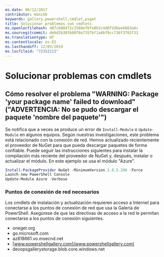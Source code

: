 ```yaml
---
ms.date: 06/12/2017
contributor: manikb
keywords: gallery,powershell,cmdlet,psget
title: Solucionar problemas con cmdlets
ms.openlocfilehash: d87c680472c2588efbfe8b3c4d6f2dbee6883a0c
ms.sourcegitcommit: debd2b38fb8070a7357bf1a4bf9cc736f3702f31
ms.translationtype: HT
ms.contentlocale: es-ES
ms.lasthandoff: 12/05/2019
ms.locfileid: "72352113"
---
```

# <a name="troubleshooting-cmdlets"></a>Solucionar problemas con cmdlets

## <a name="how-to-resolve-warning-package-your-package-name-failed-to-download-issue"></a>Cómo resolver el problema "WARNING: Package 'your package name' failed to download" ("ADVERTENCIA: No se pudo descargar el paquete 'nombre del paquete'")

Se notifica que a veces se produce un error de `Install-Module` o `Update-Module` en algunos equipos. Según nuestras investigaciones, este problema está relacionado con la conexión de red. Hemos actualizado recientemente el proveedor de NuGet para que pueda descargar paquetes de forma confiable. Puede seguir las instrucciones siguientes para instalar la compilación más reciente del proveedor de NuGet y, después, instalar o actualizar el módulo. En este ejemplo se usa el módulo "Azure".

```powershell
Install-PackageProvider NuGet -MinimumVersion 2.8.5.206 -Force
Launch new PowerShell Console
Update-Module Azure -Verbose
```

### <a name="required-network-endpoints"></a>Puntos de conexión de red necesarios

Los cmdlets de instalación y actualización requieren acceso a Internet para conectarse a los puntos de conexión de red que usa la Galería de PowerShell. Asegúrese de que las directivas de acceso a la red le permitan conectarse a los puntos de conexión siguientes.

- oneget.org
- go.microsoft.com
- az818661.vo.msecnd.net
- [www.powershellgallery.com](www.powershellgallery.com)
- devopsgallerystorage.blob.core.windows.net
